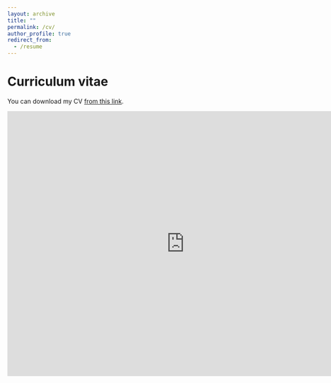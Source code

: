 ```yaml
---
layout: archive
title: ""
permalink: /cv/
author_profile: true
redirect_from:
  - /resume
---
```


# Curriculum vitae

You can download my CV [from this link](https://kaichen1998.github.io/files/CV_of_Kai_Chen.pdf).

<embed src="https://kaichen1998.github.io/files/CV_of_Kai_Chen.pdf" width="800" height="600" >